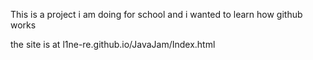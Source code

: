 This is a project i am doing for school and i wanted to learn how github works

the site is at l1ne-re.github.io/JavaJam/Index.html